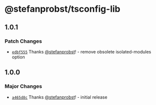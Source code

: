 # @stefanprobst/tsconfig-lib

## 1.0.1

### Patch Changes

- [`edbf555`](https://github.com/stefanprobst/tsconfig/commit/edbf555be3c32217c0553e76618eb4c779b57c4c)
  Thanks [@stefanprobst](https://github.com/stefanprobst)! - remove obsolete isolated-modules option

## 1.0.0

### Major Changes

- [`a465d8c`](https://github.com/stefanprobst/tsconfig/commit/a465d8c9d1f68cc87167defd9c8087fe01651c97)
  Thanks [@stefanprobst](https://github.com/stefanprobst)! - initial release
